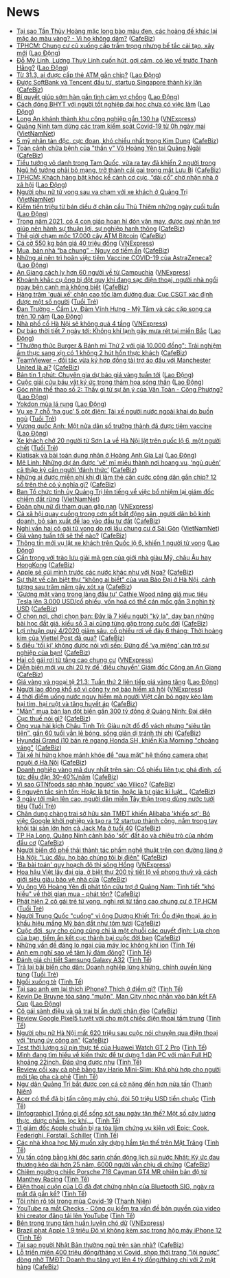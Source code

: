 # News

- [Tại sao Tần Thủy Hoàng mặc long bào màu đen, các hoàng đế khác lại mặc áo màu vàng? - Vì họ không dám?](https://cafebiz.vn/tai-sao-tan-thuy-hoang-mac-long-bao-mau-den-cac-hoang-de-khac-lai-mac-ao-mau-vang-vi-ho-khong-dam-20210321143130538.chn) ([CafeBiz](https://cafebiz.vn))
- [TPHCM: Chung cư cũ xuống cấp trầm trọng nhưng bế tắc cải tạo, xây mới](https://laodong.vn/ban-doc/tphcm-chung-cu-cu-xuong-cap-tram-trong-nhung-be-tac-cai-tao-xay-moi-890527.ldo) ([Lao Động](https://laodong.vn))
- [Đỗ Mỹ Linh, Lương Thuỳ Linh cuốn hút, gợi cảm, có lép vế trước Thanh Hằng?](https://laodong.vn/photo/do-my-linh-luong-thuy-linh-cuon-hut-goi-cam-co-lep-ve-truoc-thanh-hang-891249.ldo) ([Lao Động](https://laodong.vn))
- [Từ 31.3, ai được cấp thẻ ATM gắn chip?](https://laodong.vn/xa-hoi/tu-313-ai-duoc-cap-the-atm-gan-chip-891292.ldo) ([Lao Động](https://laodong.vn))
- [Được SoftBank và Tencent đầu tư, startup Singapore thành kỳ lân](https://cafebiz.vn/duoc-softbank-va-tencent-dau-tu-startup-singapore-thanh-ky-lan-20210321114227827.chn) ([CafeBiz](https://cafebiz.vn))
- [Bí quyết giúp sớm hàn gắn tình cảm vợ chồng](https://laodong.vn/tham-thi/bi-quyet-giup-som-han-gan-tinh-cam-vo-chong-891189.ldo) ([Lao Động](https://laodong.vn))
- [Cách đóng BHYT với người tốt nghiệp đại học chưa có việc làm](https://laodong.vn/ban-doc/cach-dong-bhyt-voi-nguoi-tot-nghiep-dai-hoc-chua-co-viec-lam-891302.ldo) ([Lao Động](https://laodong.vn))
- [Long An khánh thành khu công nghiệp gần 130 ha](https://vnexpress.net/long-an-khanh-thanh-khu-cong-nghiep-gan-130-ha-4251687.html) ([VNExpress](https://vnexpress.net))
- [Quảng Ninh tạm dừng các trạm kiểm soát Covid-19 từ 0h ngày mai](http://vietnamnet.vn/vn/thoi-su/quang-ninh-tam-dung-cac-tram-kiem-soat-covid-19-tu-0h-ngay-mai-721244.html) ([VietNamNet](https://vietnamnet.vn))
- [5 mỹ nhân tàn độc, cực đoan, khó chiều nhất trong Kim Dung](https://cafebiz.vn/5-my-nhan-tan-doc-cuc-doan-kho-chieu-nhat-trong-kim-dung-20210321141156316.chn) ([CafeBiz](https://cafebiz.vn))
- [Toàn cảnh chữa bệnh của "thần y" Võ Hoàng Yên tại Quảng Ngãi](https://cafebiz.vn/toan-canh-chua-benh-cua-than-y-vo-hoang-yen-tai-quang-ngai-20210321114454778.chn) ([CafeBiz](https://cafebiz.vn))
- [Tiểu tướng vô danh trong Tam Quốc, vừa ra tay đã khiến 2 người trong Ngũ hổ tướng phải bỏ mạng, trở thành cái gai trong mắt Lưu Bị](https://cafebiz.vn/tieu-tuong-vo-danh-trong-tam-quoc-vua-ra-tay-da-khien-2-nguoi-trong-ngu-ho-tuong-phai-bo-mang-tro-thanh-cai-gai-trong-mat-luu-bi-20210321140143311.chn) ([CafeBiz](https://cafebiz.vn))
- [TPHCM: Khách hàng bật khóc kể cảnh cơ cực, “dài cổ” chờ nhận nhà ở xã hội](https://laodong.vn/ban-doc/tphcm-khach-hang-bat-khoc-ke-canh-co-cuc-dai-co-cho-nhan-nha-o-xa-hoi-891285.ldo) ([Lao Động](https://laodong.vn))
- [Người phụ nữ tử vong sau va chạm với xe khách ở Quảng Trị](http://vietnamnet.vn/vn/thoi-su/an-toan-giao-thong/nguoi-phu-nu-tu-vong-sau-va-cham-voi-xe-khach-o-quang-tri-721236.html) ([VietNamNet](https://vietnamnet.vn))
- [Kiếm tiền triệu từ bán diều ở chân cầu Thủ Thiêm những ngày cuối tuần](https://laodong.vn/photo/kiem-tien-trieu-tu-ban-dieu-o-chan-cau-thu-thiem-nhung-ngay-cuoi-tuan-891180.ldo) ([Lao Động](https://laodong.vn))
- [Trong năm 2021, có 4 con giáp hoan hỉ đón vận may, được quý nhân trợ giúp nên hành sự thuận lợi, sự nghiệp hanh thông](https://cafebiz.vn/trong-nam-2021-co-4-con-giap-hoan-hi-don-van-may-duoc-quy-nhan-tro-giup-nen-hanh-su-thuan-loi-su-nghiep-hanh-thong-20210321133800327.chn) ([CafeBiz](https://cafebiz.vn))
- [Thế giới chạm mốc 17.000 cây ATM Bitcoin](https://cafebiz.vn/the-gioi-cham-moc-17000-cay-atm-bitcoin-20210321114002477.chn) ([CafeBiz](https://cafebiz.vn))
- [Cá cờ 550 kg bán giá 40 triệu đồng](https://vnexpress.net/ca-co-550-kg-ban-gia-40-trieu-dong-4251676.html) ([VNExpress](https://vnexpress.net))
- [Mua, bán nhà “ba chung” - Nguy cơ tiềm ẩn](https://cafebiz.vn/mua-ban-nha-ba-chung-nguy-co-tiem-an-20210321104852499.chn) ([CafeBiz](https://cafebiz.vn))
- [Những ai nên trì hoãn việc tiêm Vaccine COVID-19 của AstraZeneca?](https://laodong.vn/infographic/nhung-ai-nen-tri-hoan-viec-tiem-vaccine-covid-19-cua-astrazeneca-861956.ldo) ([Lao Động](https://laodong.vn))
- [An Giang cách ly hơn 60 người về từ Campuchia](https://vnexpress.net/an-giang-cach-ly-hon-60-nguoi-ve-tu-campuchia-4251670.html) ([VNExpress](https://vnexpress.net))
- [Khoảnh khắc cụ ông bị đột quỵ khi đang sạc điện thoại, người nhà ngồi ngay bên cạnh mà không biết](https://cafebiz.vn/khoanh-khac-cu-ong-bi-dot-quy-khi-dang-sac-dien-thoai-nguoi-nha-ngoi-ngay-ben-canh-ma-khong-biet-20210321132750651.chn) ([CafeBiz](https://cafebiz.vn))
- [Hàng trăm 'quái xế' chặn cao tốc làm đường đua: Cục CSGT xác định được một số người](https://tuoitre.vn/hang-tram-quai-xe-chan-cao-toc-lam-duong-dua-cuc-csgt-xac-dinh-duoc-mot-so-nguoi-20210321102516777.htm) ([Tuổi Trẻ](https://tuoitre.vn))
- [Đan Trường - Cẩm Ly, Đàm Vĩnh Hưng - Mỹ Tâm và các cặp song ca trên 10 năm](https://laodong.vn/photo/dan-truong-cam-ly-dam-vinh-hung-my-tam-va-cac-cap-song-ca-tren-10-nam-891052.ldo) ([Lao Động](https://laodong.vn))
- [Nhà phố cổ Hà Nội sẽ không quá 4 tầng](https://vnexpress.net/nha-pho-co-ha-noi-se-khong-qua-4-tang-4251642.html) ([VNExpress](https://vnexpress.net))
- [Dự báo thời tiết 7 ngày tới: Không khí lạnh gây mưa rét tại miền Bắc](https://laodong.vn/infographic/du-bao-thoi-tiet-7-ngay-toi-khong-khi-lanh-gay-mua-ret-tai-mien-bac-891267.ldo) ([Lao Động](https://laodong.vn))
- ["Thưởng thức Burger & Bánh mì Thứ 2 với giá 10.000 đồng": Trải nghiệm ẩm thực sang xịn có 1 không 2 hút hồn thực khách](https://cafebiz.vn/thuong-thuc-burger-banh-mi-thu-2-voi-gia-10000-dong-trai-nghiem-am-thuc-sang-xin-co-1-khong-2-hut-hon-thuc-khach-20210321124654886.chn) ([CafeBiz](https://cafebiz.vn))
- [TeamViewer – đối tác vừa ký hợp đồng tài trợ áo đấu với Manchester United là ai?](https://cafebiz.vn/teamviewer-doi-tac-vua-ky-hop-dong-tai-tro-ao-dau-voi-manchester-united-la-ai-20210321104607371.chn) ([CafeBiz](https://cafebiz.vn))
- [Bản tin 1 phút: Chuyên gia dự báo giá vàng tuần tới](https://laodong.vn/video/ban-tin-1-phut-chuyen-gia-du-bao-gia-vang-tuan-toi-891253.ldo) ([Lao Động](https://laodong.vn))
- [Cuộc giải cứu báu vật ký ức trong thảm họa sóng thần](https://laodong.vn/lao-dong-cuoi-tuan/cuoc-giai-cuu-bau-vat-ky-uc-trong-tham-hoa-song-than-890586.ldo) ([Lao Động](https://laodong.vn))
- [Góc nhìn thể thao số 2: Thấy gì từ sự ăn ý của Văn Toàn - Công Phượng?](https://laodong.vn/video/goc-nhin-the-thao-so-2-thay-gi-tu-su-an-y-cua-van-toan-cong-phuong-890755.ldo) ([Lao Động](https://laodong.vn))
- [Yokdon mùa lá rụng](https://laodong.vn/lao-dong-cuoi-tuan/yokdon-mua-la-rung-890540.ldo) ([Lao Động](https://laodong.vn))
- [Vụ xe 7 chỗ ‘hạ gục’ 5 cột điện: Tài xế người nước ngoài khai do buồn ngủ](https://tuoitre.vn/vu-xe-7-cho-ha-guc-5-cot-dien-tai-xe-nguoi-nuoc-ngoai-khai-do-buon-ngu-20210321113320736.htm) ([Tuổi Trẻ](https://tuoitre.vn))
- [Vương quốc Anh: Một nửa dân số trưởng thành đã được tiêm vaccine](https://laodong.vn/the-gioi/vuong-quoc-anh-mot-nua-dan-so-truong-thanh-da-duoc-tiem-vaccine-891265.ldo) ([Lao Động](https://laodong.vn))
- [Xe khách chở 20 người từ Sơn La về Hà Nội lật trên quốc lộ 6, một người chết](https://tuoitre.vn/xe-khach-cho-20-nguoi-tu-son-la-ve-ha-noi-lat-tren-quoc-lo-6-mot-nguoi-chet-20210321111550003.htm) ([Tuổi Trẻ](https://tuoitre.vn))
- [Kiatisak và bài toán dụng nhân ở Hoàng Anh Gia Lai](https://laodong.vn/bong-da/kiatisak-va-bai-toan-dung-nhan-o-hoang-anh-gia-lai-891187.ldo) ([Lao Động](https://laodong.vn))
- [Mê Linh: Những dự án được 'vẽ' mĩ miều thành nơi hoang vu, ‘ngủ quên’ cả thập kỷ cần người ‘đánh thức’](https://cafebiz.vn/me-linh-nhung-du-an-duoc-ve-mi-mieu-thanh-noi-hoang-vu-ngu-quen-ca-thap-ky-can-nguoi-danh-thuc-20210321104755743.chn) ([CafeBiz](https://cafebiz.vn))
- [Những ai được miễn phí khi đi làm thẻ căn cước công dân gắn chip? 12 số trên thẻ có ý nghĩa gì?](https://cafebiz.vn/nhung-ai-duoc-mien-phi-khi-di-lam-the-can-cuoc-cong-dan-gan-chip-12-so-tren-the-co-y-nghia-gi-20210321104943186.chn) ([CafeBiz](https://cafebiz.vn))
- [Ban Tổ chức tỉnh ủy Quảng Trị lên tiếng về việc bổ nhiệm lại giám đốc chiếm đất rừng](http://vietnamnet.vn/vn/thoi-su/ban-to-chuc-tinh-uy-quang-tri-len-tieng-ve-viec-bo-nhiem-lai-giam-doc-chiem-dat-rung-720671.html) ([VietNamNet](https://vietnamnet.vn))
- [Đoàn phụ nữ đi tham quan gặp nạn](https://vnexpress.net/doan-phu-nu-di-tham-quan-gap-nan-4251640.html) ([VNExpress](https://vnexpress.net))
- [Cả xã hội quay cuồng trong cơn sốt bất động sản, người dân bỏ kinh doanh, bỏ sản xuất để lao vào đầu tư đất](https://cafebiz.vn/ca-xa-hoi-quay-cuong-trong-con-sot-bat-dong-san-nguoi-dan-bo-kinh-doanh-bo-san-xuat-de-lao-vao-dau-tu-dat-20210321104510618.chn) ([CafeBiz](https://cafebiz.vn))
- [Nghi vấn hai cô gái tử vong do rơi lầu chung cư ở Sài Gòn](http://vietnamnet.vn/vn/thoi-su/nghi-van-hai-co-gai-tu-vong-do-roi-lau-chung-cu-o-sai-gon-721197.html) ([VietNamNet](https://vietnamnet.vn))
- [Giá vàng tuần tới sẽ thế nào?](https://cafebiz.vn/gia-vang-tuan-toi-se-the-nao-20210321085958754.chn) ([CafeBiz](https://cafebiz.vn))
- [Thông tin mới vụ lật xe khách trên Quốc lộ 6, khiến 1 người tử vong](https://laodong.vn/xa-hoi/thong-tin-moi-vu-lat-xe-khach-tren-quoc-lo-6-khien-1-nguoi-tu-vong-891236.ldo) ([Lao Động](https://laodong.vn))
- [Cẩn trọng với trào lưu giải mã gen của giới nhà giàu Mỹ, châu Âu hay HongKong](https://cafebiz.vn/can-trong-voi-trao-luu-giai-ma-gen-cua-gioi-nha-giau-my-chau-au-hay-hongkong-202103201527277.chn) ([CafeBiz](https://cafebiz.vn))
- [Apple sẽ cúi mình trước các nước khác như với Nga?](https://cafebiz.vn/apple-se-cui-minh-truoc-cac-nuoc-khac-nhu-voi-nga-20210321090756774.chn) ([CafeBiz](https://cafebiz.vn))
- [Sự thật về căn biệt thự "không ai biết" của vua Bảo Đại ở Hà Nội, cảnh tượng sau trăm năm gây xót xa](https://cafebiz.vn/su-that-ve-can-biet-thu-khong-ai-biet-cua-vua-bao-dai-o-ha-noi-canh-tuong-sau-tram-nam-gay-xot-xa-2021032109055166.chn) ([CafeBiz](https://cafebiz.vn))
- ['Gương mặt vàng trong làng đầu tư' Cathie Wood nâng giá mục tiêu Tesla lên 3.000 USD/cổ phiếu, vốn hoá có thể cán mốc gần 3 nghìn tỷ USD](https://cafebiz.vn/guong-mat-vang-trong-lang-dau-tu-cathie-wood-nang-gia-muc-tieu-tesla-len-3000-usd-co-phieu-von-hoa-co-the-can-moc-gan-3-nghin-ty-usd-20210321090100167.chn) ([CafeBiz](https://cafebiz.vn))
- [Ở chọn nơi, chơi chọn bạn: Đây là 7 kiểu người "kỳ lạ", dạy bạn những bài học đắt giá, kiểu số 3 ai cũng từng gặp trong cuộc đời](https://cafebiz.vn/o-chon-noi-choi-chon-ban-day-la-7-kieu-nguoi-ky-la-day-ban-nhung-bai-hoc-dat-gia-kieu-so-3-ai-cung-tung-gap-trong-cuoc-doi-20210321090343823.chn) ([CafeBiz](https://cafebiz.vn))
- [Lợi nhuận quý 4/2020 giảm sâu, cổ phiếu rơi về đáy 6 tháng: Thời hoàng kim của Viettel Post đã qua?](https://cafebiz.vn/loi-nhuan-quy-4-2020-giam-sau-co-phieu-roi-ve-day-6-thang-thoi-hoang-kim-cua-viettel-post-da-qua-20210321090158293.chn) ([CafeBiz](https://cafebiz.vn))
- [5 điều 'tối kị' không được nói với sếp: Đừng để ‘vạ miệng’ cản trở sự nghiệp của bạn!](https://cafebiz.vn/5-dieu-toi-ki-khong-duoc-noi-voi-sep-dung-de-va-mieng-can-tro-su-nghiep-cua-ban-20210320094239169.chn) ([CafeBiz](https://cafebiz.vn))
- [Hai cô gái rơi từ tầng cao chung cư](https://vnexpress.net/hai-co-gai-roi-tu-tang-cao-chung-cu-4251615.html) ([VNExpress](https://vnexpress.net))
- [Diễn biến mới vụ chi 20 tỷ để 'điều chuyển' Giám đốc Công an An Giang](https://cafebiz.vn/dien-bien-moi-vu-chi-20-ty-de-dieu-chuyen-giam-doc-cong-an-an-giang-20210321090920402.chn) ([CafeBiz](https://cafebiz.vn))
- [Giá vàng và ngoại tệ 21.3: Tuần thứ 2 liên tiếp giá vàng tăng](https://laodong.vn/video/gia-vang-va-ngoai-te-213-tuan-thu-2-lien-tiep-gia-vang-tang-891231.ldo) ([Lao Động](https://laodong.vn))
- [Người lao động khổ sở vì công ty nợ bảo hiểm xã hội](https://vnexpress.net/nguoi-lao-dong-kho-so-vi-cong-ty-no-bao-hiem-xa-hoi-4249309.html) ([VNExpress](https://vnexpress.net))
- [4 thời điểm uống nước nguy hiểm mà người Việt cần bỏ ngay kẻo làm hại tim, hại ruột và tăng huyết áp](https://cafebiz.vn/4-thoi-diem-uong-nuoc-nguy-hiem-ma-nguoi-viet-can-bo-ngay-keo-lam-hai-tim-hai-ruot-va-tang-huyet-ap-20210321080942605.chn) ([CafeBiz](https://cafebiz.vn))
- ["Màn" mua bán lan đột biến gần 300 tỷ đồng ở Quảng Ninh: Đại diện Cục thuế nói gì?](https://cafebiz.vn/man-mua-ban-lan-dot-bien-gan-300-ty-dong-o-quang-ninh-dai-dien-cuc-thue-noi-gi-20210321081600034.chn) ([CafeBiz](https://cafebiz.vn))
- [Ông vua hài kịch Châu Tinh Trì: Giàu nứt đố đổ vách nhưng “siêu tằn tiện”, gần 60 tuổi vẫn lẻ bóng, sống giản dị tránh thị phi](https://cafebiz.vn/ong-vua-hai-kich-chau-tinh-tri-giau-nut-do-do-vach-nhung-sieu-tan-tien-gan-60-tuoi-van-le-bong-song-gian-di-tranh-thi-phi-2021032108052819.chn) ([CafeBiz](https://cafebiz.vn))
- [Hyundai Grand i10 bán rẻ ngang Honda SH, khiến Kia Morning "choáng váng"](https://cafebiz.vn/hyundai-grand-i10-ban-re-ngang-honda-sh-khien-kia-morning-choang-vang-20210321074827118.chn) ([CafeBiz](https://cafebiz.vn))
- [Tài xế hí hửng khoe mánh khóe để "qua mặt" hệ thống camera phạt nguội ở Hà Nội](https://cafebiz.vn/tai-xe-hi-hung-khoe-manh-khoe-de-qua-mat-he-thong-camera-phat-nguoi-o-ha-noi-20210321075420503.chn) ([CafeBiz](https://cafebiz.vn))
- [Doanh nghiệp vàng mã duy nhất trên sàn: Cổ phiếu liên tục phá đỉnh, cổ tức đều đặn 30-40%/năm](https://cafebiz.vn/doanh-nghiep-vang-ma-duy-nhat-tren-san-co-phieu-lien-tuc-pha-dinh-co-tuc-deu-dan-30-40-nam-20210321080040009.chn) ([CafeBiz](https://cafebiz.vn))
- [Vì sao GTNfoods sáp nhập ‘ngược’ vào Vilico?](https://cafebiz.vn/vi-sao-gtnfoods-sap-nhap-nguoc-vao-vilico-20210321075922863.chn) ([CafeBiz](https://cafebiz.vn))
- [6 nguyên tắc sinh tồn: Hoặc là tự tin, hoặc là tự giác kỉ luật...](https://cafebiz.vn/6-nguyen-tac-sinh-ton-hoac-la-tu-tin-hoac-la-tu-giac-ki-luat-20210320170513749.chn) ([CafeBiz](https://cafebiz.vn))
- [3 ngày tới mặn lên cao, người dân miền Tây thận trọng dùng nước tưới tiêu](https://tuoitre.vn/3-ngay-toi-man-len-cao-nguoi-dan-mien-tay-than-trong-dung-nuoc-tuoi-tieu-20210321081352272.htm) ([Tuổi Trẻ](https://tuoitre.vn))
- [Chân dung chàng trai sở hữu sàn TMĐT khiến Alibaba 'khiếp sợ': Bỏ việc Google khởi nghiệp và tạo ra 12 startup thành công, nắm trong tay khối tài sản lớn hơn cả Jack Ma ở tuổi 40](https://cafebiz.vn/chan-dung-chang-trai-so-huu-san-tmdt-khien-alibaba-khiep-so-bo-viec-google-khoi-nghiep-va-tao-ra-12-startup-thanh-cong-nam-trong-tay-khoi-tai-san-lon-hon-ca-jack-ma-o-tuoi-40-20210320232054711.chn) ([CafeBiz](https://cafebiz.vn))
- [TP Hạ Long, Quảng Ninh cảnh báo 'sốt' đất ảo và chiêu trò của nhóm đầu cơ](https://cafebiz.vn/tp-ha-long-quang-ninh-canh-bao-sot-dat-ao-va-chieu-tro-cua-nhom-dau-co-20210321075821477.chn) ([CafeBiz](https://cafebiz.vn))
- [Người biến đồ phế thải thành tác phẩm nghệ thuật trên con đường làng ở Hà Nội: "Lúc đầu, họ bảo chúng tôi bị điên"](https://cafebiz.vn/nguoi-bien-do-phe-thai-thanh-tac-pham-nghe-thuat-tren-con-duong-lang-o-ha-noi-luc-dau-ho-bao-chung-toi-bi-dien-20210321075310754.chn) ([CafeBiz](https://cafebiz.vn))
- ['Ba bài toán' quy hoạch đô thị sông Hồng](https://vnexpress.net/ba-bai-toan-quy-hoach-do-thi-song-hong-4251236.html) ([VNExpress](https://vnexpress.net))
- [Hoa hậu Việt lấy đại gia, ở biệt thự 200 tỷ tiết lộ về phong thuỷ và cách giới siêu giàu bảo vệ nhà cửa](https://cafebiz.vn/hoa-hau-viet-lay-dai-gia-o-biet-thu-200-ty-tiet-lo-ve-phong-thuy-va-cach-gioi-sieu-giau-bao-ve-nha-cua-20210321075153129.chn) ([CafeBiz](https://cafebiz.vn))
- [Vụ ông Võ Hoàng Yên đi phát tôn cứu trợ ở Quảng Nam: Tình tiết "khó hiểu" về thời gian mua - phát tôn?](https://cafebiz.vn/vu-ong-vo-hoang-yen-di-phat-ton-cuu-tro-o-quang-nam-tinh-tiet-kho-hieu-ve-thoi-gian-mua-phat-ton-20210321081130931.chn) ([CafeBiz](https://cafebiz.vn))
- [Phát hiện 2 cô gái trẻ tử vong, nghi rơi từ tầng cao chung cư ở TP.HCM](https://tuoitre.vn/phat-hien-2-co-gai-tre-tu-vong-nghi-roi-tu-tang-cao-chung-cu-o-tp-hcm-20210321075849574.htm) ([Tuổi Trẻ](https://tuoitre.vn))
- [Người Trung Quốc "cuồng" vì ông Dương Khiết Trì: Ốp điện thoại, áo in khẩu hiệu mắng Mỹ bán đắt như tôm tươi](https://cafebiz.vn/nguoi-trung-quoc-cuong-vi-ong-duong-khiet-tri-op-dien-thoai-ao-in-khau-hieu-mang-my-ban-dat-nhu-tom-tuoi-20210321081239934.chn) ([CafeBiz](https://cafebiz.vn))
- [Cuộc đời, suy cho cùng cũng chỉ là một chuỗi các quyết định: Lựa chọn của bạn, tiềm ẩn kết cục thành bại cuộc đời bạn](https://cafebiz.vn/cuoc-doi-suy-cho-cung-cung-chi-la-mot-chuoi-cac-quyet-dinh-lua-chon-cua-ban-tiem-an-ket-cuc-thanh-bai-cuoc-doi-ban-20210320170007964.chn) ([CafeBiz](https://cafebiz.vn))
- [Những vấn đề đáng lo ngại của máy lọc không khí ion](https://tinhte.vn/thread/nhung-van-de-dang-lo-ngai-cua-may-loc-khong-khi-ion.3296061/) ([Tinh Tế](https://tinhte.vn))
- [Anh em nghĩ sao về tâm lý đám đông?](https://tinhte.vn/thread/anh-em-nghi-sao-ve-tam-ly-dam-dong.3297159/) ([Tinh Tế](https://tinhte.vn))
- [Đánh giá chi tiết Samsung Galaxy A32](https://tinhte.vn/thread/danh-gia-chi-tiet-samsung-galaxy-a32.3295203/) ([Tinh Tế](https://tinhte.vn))
- [Trả lại bãi biển cho dân: Doanh nghiệp lừng khừng, chính quyền lúng túng](https://tuoitre.vn/tra-lai-bai-bien-cho-dan-doanh-nghiep-lung-khung-chinh-quyen-lung-tung-20210320233121126.htm) ([Tuổi Trẻ](https://tuoitre.vn))
- [Ngồi xuống tè](https://tinhte.vn/thread/ngoi-xuong-te.3297093/) ([Tinh Tế](https://tinhte.vn))
- [Tại sao anh em lại thích iPhone? Thích ở điểm gì?](https://tinhte.vn/thread/tai-sao-anh-em-lai-thich-iphone-thich-o-diem-gi.3297054/) ([Tinh Tế](https://tinhte.vn))
- [Kevin De Bruyne tỏa sáng &quot;muộn&quot;, Man City nhọc nhằn vào bán kết FA Cup](https://laodong.vn/video-the-thao/kevin-de-bruyne-toa-sang-muon-man-city-nhoc-nhan-vao-ban-ket-fa-cup-891191.ldo) ([Lao Động](https://laodong.vn))
- [Cô gái sành điệu và gã trai bí ẩn dưới chân đèo](https://cafebiz.vn/co-gai-sanh-dieu-va-ga-trai-bi-an-duoi-chan-deo-20210321075617922.chn) ([CafeBiz](https://cafebiz.vn))
- [Review Google Pixel5 tuyệt vời cho một chiếc điện thoại tầm trung](https://tinhte.vn/thread/review-google-pixel5-tuyet-voi-cho-mot-chiec-dien-thoai-tam-trung.3293385/) ([Tinh Tế](https://tinhte.vn))
- [Người phụ nữ Hà Nội mất 620 triệu sau cuộc nói chuyện qua điện thoại với "trung úy công an"](https://cafebiz.vn/nguoi-phu-nu-ha-noi-mat-620-trieu-sau-cuoc-noi-chuyen-qua-dien-thoai-voi-trung-uy-cong-an-2021032107472757.chn) ([CafeBiz](https://cafebiz.vn))
- [Test thời lượng sử pin thực tế của Huawei Watch GT 2 Pro](https://tinhte.vn/thread/test-thoi-luong-su-pin-thuc-te-cua-huawei-watch-gt-2-pro.3291265/) ([Tinh Tế](https://tinhte.vn))
- [Mình đang tìm hiểu về kiến thức để tự dựng 1 dàn PC với màn Full HD khoảng 22inch. Đáp ứng được nhu](https://tinhte.vn/thread/minh-dang-tim-hieu-ve-kien-thuc-de-tu-dung-1-dan-pc-voi-man-full-hd-khoang-22inch-dap-ung-duoc-nhu.3296931/) ([Tinh Tế](https://tinhte.vn))
- [Review cối xay cà phê bằng tay Hario Mini-Slim: Khá phù hợp cho người mới tập pha cà phê](https://tinhte.vn/thread/review-coi-xay-ca-phe-bang-tay-hario-mini-slim-kha-phu-hop-cho-nguoi-moi-tap-pha-ca-phe.3296998/) ([Tinh Tế](https://tinhte.vn))
- [Ngư dân Quảng Trị bắt được con cá cờ nặng đến hơn nửa tấn](https://thanhnien.vn/thoi-su/ngu-dan-quang-tri-bat-duoc-con-ca-co-nang-den-hon-nua-tan-1357195.html) ([Thanh Niên](https://thanhnien.vn))
- [Acer có thể đã bị tấn công máy chủ, đòi 50 triệu USD tiền chuộc](https://tinhte.vn/thread/acer-co-the-da-bi-tan-cong-may-chu-doi-50-trieu-usd-tien-chuoc.3296823/) ([Tinh Tế](https://tinhte.vn))
- [[Infographic] Trồng gì để sống sót sau ngày tận thế? Một số cây lương thực, dược phẩm, lọc khí,...](https://tinhte.vn/thread/infographic-trong-gi-de-song-sot-sau-ngay-tan-the-mot-so-cay-luong-thuc-duoc-pham-loc-khi.3296966/) ([Tinh Tế](https://tinhte.vn))
- [11 giám đốc Apple chuẩn bị ra tòa làm chứng vụ kiện với Epic: Cook, Federighi, Forstall, Schiller](https://tinhte.vn/thread/11-giam-doc-apple-chuan-bi-ra-toa-lam-chung-vu-kien-voi-epic-cook-federighi-forstall-schiller.3296962/) ([Tinh Tế](https://tinhte.vn))
- [Các nhà khoa học Mỹ muốn xây dựng hầm tận thế trên Mặt Trăng](https://tinhte.vn/thread/cac-nha-khoa-hoc-my-muon-xay-dung-ham-tan-the-tren-mat-trang.3296193/) ([Tinh Tế](https://tinhte.vn))
- [Vụ tấn công bằng khí độc sarin chấn động lịch sử nước Nhật: Ký ức đau thương kéo dài hơn 25 năm, 6000 người vẫn chịu di chứng](https://cafebiz.vn/vu-tan-cong-bang-khi-doc-sarin-chan-dong-lich-su-nuoc-nhat-ky-uc-dau-thuong-keo-dai-hon-25-nam-6000-nguoi-van-chiu-di-chung-20210321044012261.chn) ([CafeBiz](https://cafebiz.vn))
- [Chiêm ngưỡng chiếc Porsche 718 Cayman GT4 MR phiên bản độ từ Manthey Racing](https://tinhte.vn/thread/chiem-nguong-chiec-porsche-718-cayman-gt4-mr-phien-ban-do-tu-manthey-racing.3297237/) ([Tinh Tế](https://tinhte.vn))
- [Điện thoại cuộn của LG đã đạt chứng nhận của Bluetooth SIG, ngày ra mắt đã gần kề?](https://tinhte.vn/thread/dien-thoai-cuon-cua-lg-da-dat-chung-nhan-cua-bluetooth-sig-ngay-ra-mat-da-gan-ke.3297034/) ([Tinh Tế](https://tinhte.vn))
- [Tôi nhìn rõ tôi trong mùa Covid-19](https://thanhnien.vn/thoi-su/toi-nhin-ro-toi-trong-mua-covid-19-1357131.html) ([Thanh Niên](https://thanhnien.vn))
- [YouTube ra mắt Checks - Công cụ kiểm tra vấn đề bản quyền của video khi creator đăng tải lên YouTube](https://tinhte.vn/thread/youtube-ra-mat-checks-cong-cu-kiem-tra-van-de-ban-quyen-cua-video-khi-creator-dang-tai-len-youtube.3295671/) ([Tinh Tế](https://tinhte.vn))
- [Bên trong trung tâm huấn luyện chó dữ](https://vnexpress.net/ben-trong-trung-tam-huan-luyen-cho-du-4248678.html) ([VNExpress](https://vnexpress.net))
- [Brazil phạt Apple 1,9 triệu Đô vì không kèm sạc trong hộp máy iPhone 12](https://tinhte.vn/thread/brazil-phat-apple-1-9-trieu-do-vi-khong-kem-sac-trong-hop-may-iphone-12.3297016/) ([Tinh Tế](https://tinhte.vn))
- [Tại sao người Nhật Bản thường ngủ trên sàn nhà?](https://cafebiz.vn/tai-sao-nguoi-nhat-ban-thuong-ngu-tren-san-nha-20210320221638811.chn) ([CafeBiz](https://cafebiz.vn))
- [Lỗ triền miên 400 triệu đồng/tháng vì Covid, shop thời trang “lội ngược” dòng nhờ TMĐT: Doanh thu tăng vọt lên 4 tỷ đồng/tháng chỉ với 2 mặt hàng](https://cafebiz.vn/lo-trien-mien-400-trieu-dong-thang-vi-covid-shop-thoi-trang-loi-nguoc-dong-nho-tmdt-doanh-thu-tang-vot-len-4-ty-dong-thang-chi-voi-2-mat-hang-20210320184259407.chn) ([CafeBiz](https://cafebiz.vn))
